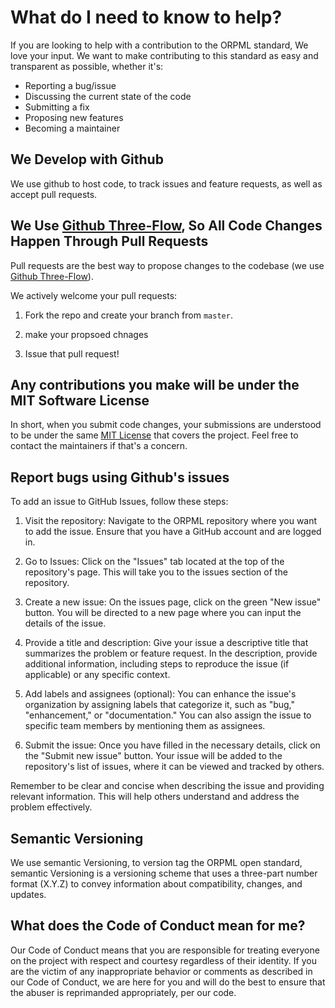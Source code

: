 # What do I need to know to help?

If you are looking to help with a contribution to the ORPML standard, We love your input. We want to make contributing to this standard as easy and transparent as possible, whether it's:
- Reporting a bug/issue
- Discussing the current state of the code
- Submitting a fix
- Proposing new features
- Becoming a maintainer

## We Develop with Github

We use github to host code, to track issues and feature requests, as well as accept pull requests.

## We Use [Github Three-Flow](https://guides.github.com/introduction/flow/index.html), So All Code Changes Happen Through Pull Requests

Pull requests are the best way to propose changes to the codebase (we use [Github Three-Flow](https://guides.github.com/introduction/flow/index.html)). 

We actively welcome your pull requests:

1. Fork the repo and create your branch from `master`.

2. make your propsoed chnages

3. Issue that pull request!

## Any contributions you make will be under the MIT Software License
In short, when you submit code changes, your submissions are understood to be under the same [MIT License](http://choosealicense.com/licenses/mit/) that covers the project. Feel free to contact the maintainers if that's a concern.

## Report bugs using Github's issues

To add an issue to GitHub Issues, follow these steps:

1. Visit the repository: Navigate to the ORPML repository where you want to add the issue. Ensure that you have a GitHub account and are logged in.

2. Go to Issues: Click on the "Issues" tab located at the top of the repository's page. This will take you to the issues section of the repository.

3. Create a new issue: On the issues page, click on the green "New issue" button. You will be directed to a new page where you can input the details of the issue.

4. Provide a title and description: Give your issue a descriptive title that summarizes the problem or feature request. In the description, provide additional information, including steps to reproduce the issue (if applicable) or any specific context.

5. Add labels and assignees (optional): You can enhance the issue's organization by assigning labels that categorize it, such as "bug," "enhancement," or "documentation." You can also assign the issue to specific team members by mentioning them as assignees.

6. Submit the issue: Once you have filled in the necessary details, click on the "Submit new issue" button. Your issue will be added to the repository's list of issues, where it can be viewed and tracked by others.

Remember to be clear and concise when describing the issue and providing relevant information. This will help others understand and address the problem effectively.

## Semantic Versioning

We use semantic Versioning, to version tag the ORPML open standard, semantic Versioning is a versioning scheme that uses a three-part number format (X.Y.Z) to convey information about compatibility, changes, and updates.

## What does the Code of Conduct mean for me?

Our Code of Conduct means that you are responsible for treating everyone on the project with respect and courtesy regardless of their identity. If you are the victim of any inappropriate behavior or comments as described in our Code of Conduct, we are here for you and will do the best to ensure that the abuser is reprimanded appropriately, per our code.